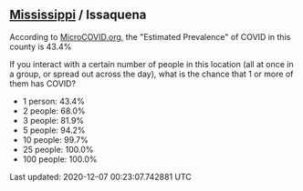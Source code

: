 
## [Mississippi](/united-states/mississippi) / Issaquena

According to [MicroCOVID.org](http://microcovid.org),
the "Estimated Prevalence" of COVID in this county is 43.4%

If you interact with a certain number of people in this location
(all at once in a group, or spread out across the day), what is the chance that
1 or more of them has COVID?

- 1 person: 43.4%
- 2 people: 68.0%
- 3 people: 81.9%
- 5 people: 94.2%
- 10 people: 99.7%
- 25 people: 100.0%
- 100 people: 100.0%

Last updated: 2020-12-07 00:23:07.742881 UTC
